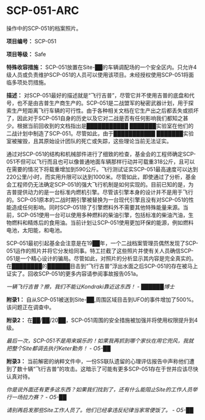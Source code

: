 # SCP-051-ARC
                        




操作中的SCP-051的档案照片。



**项目编号：** SCP-051

**项目等级：** Safe

**特殊收容措施：** SCP-051放置在Site-██的车辆调配场的一个安全区内。只允许4级人员或负责维护SCP-051的人员可以使用该项目。未经授权使用SCP-051将面临多项处罚措施。

**描述：** 对SCP-051最好的描述就是“飞行吉普”，尽管它并不使用吉普的底盘和代号，也不是由吉普生产商生产的。SCP-051是二战盟军的秘密武器计划，用于探索生产短距离飞行车辆的可行性。由于各种相关文档在它生产出之后都丢失或损坏了，因此对于SCP-051自身的历史以及它对二战是否有任何影响我们都知之甚少。根据当前回收到的文档指出是███████████ ███████实验室在他们的二战计划中制造了SCP-051。尽管如此，由于███████████ ███████实验室被摧毁，且其原始设计团队的死亡或失踪，这些理论当前无法证实。

通过对SCP-051的结构和机械部件进行了细致的检查，基金会的工程师确定SCP-051不但可以飞行而且也可以像普通地面车辆那样行动并可载重318公斤，且可以在需要的情况下将载重增加到590公斤。飞行测试证实SCP-051最高速度可以达到220公里/小时，而实用升限可以达到1000米。尽管如此，即使通过了分析，基金会工程师仍无法确定SCP-051的强大飞行机制是如何实现的。目前已知的是，为吉普提供动力的是一台标准内燃机引擎。尽管该引擎本身的设计并不是用于飞行的。SCP-051原本的二战时期引擎被替换为一台现代引擎且没有对SCP-051的性能造成任何影响。同时SCP-051除了引擎燃料外不需要其他特殊能量来源。当前，SCP-051使用一台可以使用多种燃料的柴油引擎，包括标准的柴油汽油，生物燃料和精炼后的食用油。当前计划让SCP-051使用更加环保的能源，例如燃料电池，太阳能，和电池。

SCP-051最初引起基金会注意是在19██年，一个二战档案管理员偶然发现了SCP-051运作的照片并将它分发给同事。特工拦截了这些照片并使有关人员确信SCP-051是一个精心设计的骗局。尽管如此，对照片的分析显示其内容是完全真实的。在████████的██████目击到“飞行吉普”浮出水面之后SCP-051的存在被马上证实了。回收SCP-051的更多内容请参阅事故报告051a。

*一辆飞行吉普？擦，我们不能让Kondraki靠近这东西！ - ██████博士* 

**附录1：** 自从SCP-051被送到Site-██,周围区域目击到UFO的事件增加了500%。该问题正在调查中。

**附录2：** 在██/██/20██，SCP-051周围的安全措施被加强并将使用权限提升到4级。

*最后一次，SCP-051不是用来娱乐的！如果我再抓到哪个家伙在用它兜风，我就把整个Site都调去执行Keter勤务！ - O5-██* 

**附录3：** 当前解密的纳粹文件中，一份SS联队遗留的心理评估报告中声称他们遭到了数十辆“飞行吉普”的攻击。这暗示了可能有更多SCP-051存在于世并应该尽快认真对待。

*你是说外面还有更多这东西？如果我们找到了，还有什么能阻止Site的工作人员举行一场拉力赛？ - O5-██* 

*请别再启发那些Site工作人员了。他们已经拿违反纪律当家常便饭了。 - O5-██* 



                    